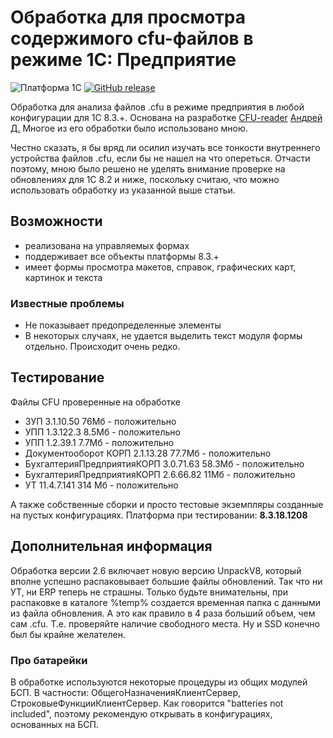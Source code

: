 # Обработка для просмотра содержимого cfu-файлов в режиме 1С: Предприятие
![Платформа 1С](https://img.shields.io/badge/1с_platform-8.3.18.1208-yellow.svg)
[![GitHub release](https://img.shields.io/github/release/vandalsvq/cfu-reader.svg)](https://github.com/vandalsvq/cfu-reader/releases)

Обработка для анализа файлов .cfu в режиме предприятия в любой конфигурации для 1С 8.3.+. Основана на разработке [CFU-reader](https://infostart.ru/public/97194/) [Андрей Д.](https://infostart.ru/profile/128365/) Многое из его обработки было использовано мною. 

Честно сказать, я бы вряд ли осилил изучать все тонкости внутреннего устройства файлов .cfu, если бы не нашел на что опереться. Отчасти поэтому, мною было решено не уделять внимание проверке на обновлениях для 1С 8.2 и ниже, поскольку считаю, что можно использовать обработку из указанной выше статьи.

## Возможности
* реализована на управляемых формах
* поддерживает все объекты платформы 8.3.+
* имеет формы просмотра макетов, справок, графических карт, картинок и текста

### Известные проблемы
* Не показывает предопределенные элементы
* В некоторых случаях, не удается выделить текст модуля формы отдельно. Происходит очень редко.

## Тестирование

Файлы CFU проверенные на обработке
* ЗУП 3.1.10.50 76Мб - положительно
* УПП 1.3.122.3 8.5Мб - положительно
* УПП 1.2.39.1 7.7Мб - положительно
* Документооборот КОРП 2.1.13.28 77.7Мб - положительно
* БухгалтерияПредприятияКОРП 3.0.71.63 58.3Мб - положительно
* БухгалтерияПредприятияКОРП 2.6.66.82 11Мб - положительно
* УТ 11.4.7.141 314 Мб - положительно

А также собственные сборки и просто тестовые экземпляры созданные на пустых конфигурациях. 
Платформа при тестировании: **8.3.18.1208**

## Дополнительная информация
Обработка версии 2.6 включает новую версию UnpackV8, который вполне успешно распаковывает большие файлы обновлений. Так что ни УТ, ни ERP теперь не страшны. Только будьте внимательны, при распаковке в каталоге %temp% создается временная папка с данными из файла обновления. А это как правило в 4 раза больший объем, чем сам .cfu. Т.е. проверяйте наличие свободного места. Ну и SSD конечно был бы крайне желателен.
### Про батарейки

В обработке используются некоторые процедуры из общих модулей БСП. В частности: ОбщегоНазначенияКлиентСервер, СтроковыеФункцииКлиентСервер. Как говорится "batteries not included", поэтому рекомендую открывать в конфигурациях, основанных на БСП.